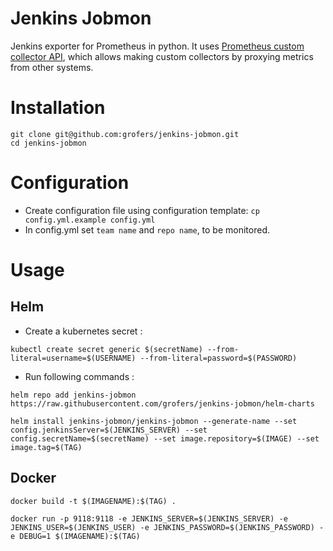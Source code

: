 # Jenkins Jobmon 

Jenkins exporter for Prometheus in python. It uses [Prometheus custom collector API](https://github.com/prometheus/client_python#custom-collectors), which allows making custom collectors by proxying metrics from other systems.

# Installation 
```
git clone git@github.com:grofers/jenkins-jobmon.git
cd jenkins-jobmon
```

# Configuration 

- Create configuration file using configuration template:
    `cp config.yml.example config.yml`
- In config.yml set `team name` and `repo name`, to be monitored. 

# Usage 

## Helm 

- Create a kubernetes secret : 
```
kubectl create secret generic $(secretName) --from-literal=username=$(USERNAME) --from-literal=password=$(PASSWORD)

```
- Run following commands : 

```
helm repo add jenkins-jobmon https://raw.githubusercontent.com/grofers/jenkins-jobmon/helm-charts
```

```
helm install jenkins-jobmon/jenkins-jobmon --generate-name --set config.jenkinsServer=$(JENKINS_SERVER) --set config.secretName=$(secretName) --set image.repository=$(IMAGE) --set image.tag=$(TAG)
```

## Docker

```
docker build -t $(IMAGENAME):$(TAG) .

docker run -p 9118:9118 -e JENKINS_SERVER=$(JENKINS_SERVER) -e JENKINS_USER=$(JENKINS_USER) -e JENKINS_PASSWORD=$(JENKINS_PASSWORD) -e DEBUG=1 $(IMAGENAME):$(TAG)
```
